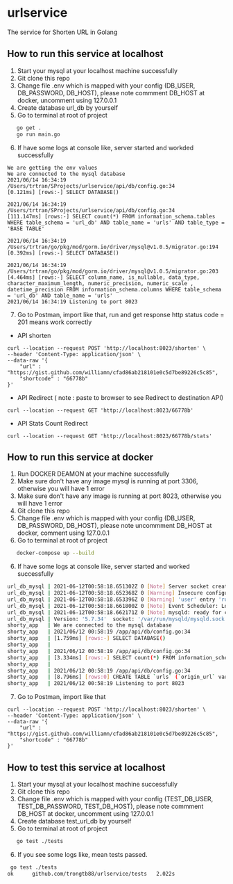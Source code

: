 # urlservice
The service for Shorten URL in Golang

## How to run this service at localhost
1. Start your mysql at your localhost machine successfully
2. Git clone this repo
3. Change file .env which is mapped with your config (DB_USER, DB_PASSWORD, DB_HOST), please note commment DB_HOST at docker, uncomment using 127.0.0.1
4. Create database url_db by yourself
5.  Go to terminal at root of project
```sh
   go get .    
   go run main.go
```

6. If have some logs at console like, server started and workded successfully

```
We are getting the env values
We are connected to the mysql database
2021/06/14 16:34:19 /Users/trtran/SProjects/urlservice/api/db/config.go:34
[0.121ms] [rows:-] SELECT DATABASE()

2021/06/14 16:34:19 /Users/trtran/SProjects/urlservice/api/db/config.go:34
[111.147ms] [rows:-] SELECT count(*) FROM information_schema.tables WHERE table_schema = 'url_db' AND table_name = 'urls' AND table_type = 'BASE TABLE'

2021/06/14 16:34:19 /Users/trtran/go/pkg/mod/gorm.io/driver/mysql@v1.0.5/migrator.go:194
[0.392ms] [rows:-] SELECT DATABASE()

2021/06/14 16:34:19 /Users/trtran/go/pkg/mod/gorm.io/driver/mysql@v1.0.5/migrator.go:203
[4.464ms] [rows:-] SELECT column_name, is_nullable, data_type, character_maximum_length, numeric_precision, numeric_scale , datetime_precision FROM information_schema.columns WHERE table_schema = 'url_db' AND table_name = 'urls'
2021/06/14 16:34:19 Listening to port 8023

```

7. Go to Postman, import like that, run and get response http status code = 201 means work correctly
 - API shorten
```
curl --location --request POST 'http://localhost:8023/shorten' \
--header 'Content-Type: application/json' \
--data-raw '{
    "url" : "https://gist.github.com/williamn/cfad86ab218101e0c5d7be89226c5c85",
    "shortcode" : "66778b"
}'
```
- API Redirect ( note : paste to browser to see Redirect to destination API)

```
curl --location --request GET 'http://localhost:8023/66778b'
```

- API Stats Count Redirect
```
curl --location --request GET 'http://localhost:8023/66778b/stats'
```



## How to run this service at docker
1. Run DOCKER DEAMON at your machine successfully
2. Make sure don't have any image mysql is running at port 3306, otherwise you will have 1 error
3. Make sure don't have any image is running at port 8023, otherwise you will have 1 error
2. Git clone this repo
3. Change file .env which is mapped with your config (DB_USER, DB_PASSWORD, DB_HOST), please note uncommment DB_HOST at docker, comment using 127.0.0.1
5.  Go to terminal at root of project
```sh
   docker-compose up --build 
```

6. If have some logs at console like, server started and worked successfully

```sh
url_db_mysql | 2021-06-12T00:58:18.651302Z 0 [Note] Server socket created on IP: '::'.
url_db_mysql | 2021-06-12T00:58:18.652368Z 0 [Warning] Insecure configuration for --pid-file: Location '/var/run/mysqld' in the path is accessible to all OS users. Consider choosing a different directory.
url_db_mysql | 2021-06-12T00:58:18.653396Z 0 [Warning] 'user' entry 'root@url-mysql' ignored in --skip-name-resolve mode.
url_db_mysql | 2021-06-12T00:58:18.661800Z 0 [Note] Event Scheduler: Loaded 0 events
url_db_mysql | 2021-06-12T00:58:18.662171Z 0 [Note] mysqld: ready for connections.
url_db_mysql | Version: '5.7.34'  socket: '/var/run/mysqld/mysqld.sock'  port: 3306  MySQL Community Server (GPL)
shorty_app   | We are connected to the mysql database
shorty_app   | 2021/06/12 00:58:19 /app/api/db/config.go:34
shorty_app   | [1.759ms] [rows:-] SELECT DATABASE()
shorty_app   | 
shorty_app   | 2021/06/12 00:58:19 /app/api/db/config.go:34
shorty_app   | [3.334ms] [rows:-] SELECT count(*) FROM information_schema.tables WHERE table_schema = 'url_db' AND table_name = 'urls' AND table_type = 'BASE TABLE'
shorty_app   | 
shorty_app   | 2021/06/12 00:58:19 /app/api/db/config.go:34
shorty_app   | [8.796ms] [rows:0] CREATE TABLE `urls` (`origin_url` varchar(200),`short_code` varchar(6),`redirect_count` bigint,`created_at` datetime(3) NULL,`updated_at` datetime(3) NULL,`last_seen_at` datetime(3) NULL,PRIMARY KEY (`short_code`))
shorty_app   | 2021/06/12 00:58:19 Listening to port 8023
```

7. Go to Postman, import like that

```
curl --location --request POST 'http://localhost:8023/shorten' \
--header 'Content-Type: application/json' \
--data-raw '{
    "url" : "https://gist.github.com/williamn/cfad86ab218101e0c5d7be89226c5c85",
    "shortcode" : "66778b"
}'
```

## How to test this service at localhost

1. Start your mysql at your localhost machine successfully
2. Git clone this repo
3. Change file .env which is mapped with your config (TEST_DB_USER, TEST_DB_PASSWORD, TEST_DB_HOST), please note commment DB_HOST at docker, uncomment using 127.0.0.1
4. Create database test_url_db by yourself
5.  Go to terminal at root of project
```sh
   go test ./tests
```
6. If you see some logs like, mean tests passed.

```sh
 go test ./tests
ok      github.com/trongtb88/urlservice/tests   2.022s

```







